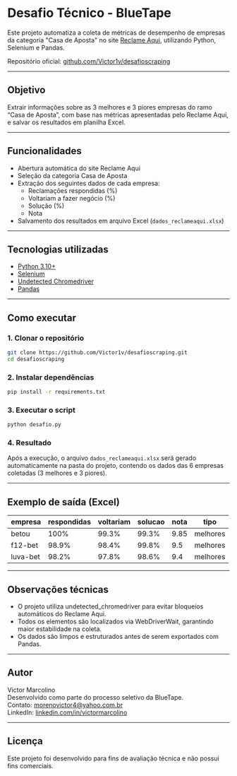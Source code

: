 # Desafio Técnico - BlueTape

Este projeto automatiza a coleta de métricas de desempenho de empresas da categoria "Casa de Aposta" no site [Reclame Aqui](https://www.reclameaqui.com.br/), utilizando Python, Selenium e Pandas.

Repositório oficial: [github.com/Victor1v/desafioscraping](https://github.com/Victor1v/desafioscraping)

---

## Objetivo

Extrair informações sobre as 3 melhores e 3 piores empresas do ramo “Casa de Aposta”, com base nas métricas apresentadas pelo Reclame Aqui, e salvar os resultados em planilha Excel.

---

## Funcionalidades

- Abertura automática do site Reclame Aqui
- Seleção da categoria Casa de Aposta
- Extração dos seguintes dados de cada empresa:
  - Reclamações respondidas (%)
  - Voltariam a fazer negócio (%)
  - Solução (%)
  - Nota
- Salvamento dos resultados em arquivo Excel (`dados_reclameaqui.xlsx`)

---

## Tecnologias utilizadas

- [Python 3.10+](https://www.python.org/)
- [Selenium](https://pypi.org/project/selenium/)
- [Undetected Chromedriver](https://pypi.org/project/undetected-chromedriver/)
- [Pandas](https://pypi.org/project/pandas/)

---

## Como executar

### 1. Clonar o repositório
```bash
git clone https://github.com/Victor1v/desafioscraping.git
cd desafioscraping
```

### 2. Instalar dependências
```bash
pip install -r requirements.txt
```

### 3. Executar o script
```bash
python desafio.py
```

### 4. Resultado
Após a execução, o arquivo `dados_reclameaqui.xlsx` será gerado automaticamente na pasta do projeto, contendo os dados das 6 empresas coletadas (3 melhores e 3 piores).

---

## Exemplo de saída (Excel)

| empresa   | respondidas | voltariam | solucao | nota | tipo      |
|------------|--------------|------------|---------|------|-----------|
| betou      | 100%         | 99.3%      | 99.3%   | 9.85 | melhores  |
| f12-bet    | 98.9%        | 98.4%      | 99.8%   | 9.5  | melhores  |
| luva-bet   | 98.2%        | 97.8%      | 98.6%   | 9.4  | melhores  |

---

## Observações técnicas

- O projeto utiliza undetected_chromedriver para evitar bloqueios automáticos do Reclame Aqui.  
- Todos os elementos são localizados via WebDriverWait, garantindo maior estabilidade na coleta.  
- Os dados são limpos e estruturados antes de serem exportados com Pandas.

---

## Autor

Victor Marcolino  
Desenvolvido como parte do processo seletivo da BlueTape.  
Contato: morenovictor4@yahoo.com.br  
LinkedIn: [linkedin.com/in/victormarcolino](https://www.linkedin.com/in/victor-marcolino03/)

---

## Licença

Este projeto foi desenvolvido para fins de avaliação técnica e não possui fins comerciais.
